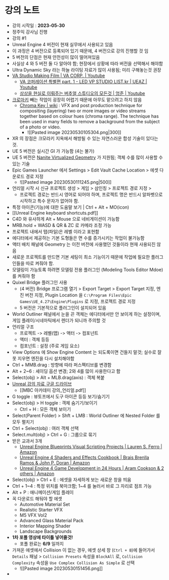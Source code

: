 # 강의 노트
- 강의 시작일 : **2023-05-30**
- 정주익 강사님 진행
- 강의 \#1
- Unreal Engine 4 버전이 현재 실무에서 사용되고 있음
- 이 과정은 4 버전으로 등록되어 있기 때문에, 4 버전으로 강의 진행할 것 임
- 5 버전의 단점은 현재 안전성이 많이 떨어져있음
- 사실상 4 와 5 버전 둘 다 알아야 함; 현장에서 상황에 따라 버전을 선택해서 해야함
- Ultra Dynamic Sky 라는 하늘 라이팅 자료가 많이 사용됨; 미리 구해놓는것 권장
- [VA Studio Making Film | VA CORP. | Youtube](https://youtu.be/ym1hsE2sBP0)
	- [VA 코퍼레이션 특별편 part. 1 - LED VP STUDIO LIST.kr | UEAZ | Youtube](https://youtu.be/TYOdWPh1ePc)
	- [상상을 현실로 이뤄주는 버추얼 스튜디오의 모든것 | 엉준 | Youtube](https://youtu.be/5mr6-oBISd8)
- [크로마키](https://namu.wiki/w/%ED%81%AC%EB%A1%9C%EB%A7%88%ED%82%A4) 빼는 작업이 굉장히 어렵기 때문에 아무도 맡으려고 하지 않음
	- [Chroma Key | wiki](https://en.wikipedia.org/wiki/Chroma_key) : VFX and post production technique for compositing (layering) two or more images or video streams together based on colour hues (chroma range). The technique has been used in many fields to remove a background from the subject of a photo or video.
		- ![[Pasted image 20230530105304.png|300]]
- XR 의 장점은 크모라키 지옥에서 해방될 수 있는 자연스러운 합성 기술이 있다는 것.
- UE 5 버전은 실시간 GI 가 가능함 (4는 불가)
- UE 5 버전은 [Nanite Virtualized Geometry](https://docs.unrealengine.com/5.0/en-US/nanite-virtualized-geometry-in-unreal-engine/) 가 지원됨; 객체 수를 많이 사용할 수 있는 기술
- Epic Games Launcher 에서 Settings > Edit Vault Cache Location > 에셋 다운로드 경로 지정
	- ![[Pasted image 20230530111245.png|500]]
- 언리얼 시작 시 신규 프로젝트 생성 > 게임 > 삼인칭 > 프로젝트 경로 지정 > 
	- 프로젝트 경로는 반드시 영어로 되어야 하며, 프로젝트 명은 반드시 알파벳으로 시작하고 특수 문자가 없어야 함.
- 특정 아이콘(기능)에 대한 도움말 보기 | Ctrl + Alt + MO(icon)
- [[Unreal Engine keyboard shortcuts.pdf]]
- C4D 와 유사하게 Alt + Mouse 으로 네비게이션이 가능함
- MRB.hold + WASD & QR & ZC 로 카메라 조정 가능
- 프로젝트 내에서 탭(파일)은 레벨 이라고 표현함
- 에디터에서 제공하는 기본 도형들은 면 수를 증가시키는 작업이 불가능함
- 액터 배치 패널에 Geometry 는 이전 버전에 사용했던 것들이라 현재 사용되진 않음
- 새로운 프로젝트를 만드면 기본 세팅이 최소 기능이기 때문에 작업에 필요한 플러그인들을 따로 켜줘야 함.
- 모델링이 가능토록 하려면 모델링 전용 플러그인 (Modeling Tools Editor Mdoe) 를 켜줘야 함
- Quixel Bridge 플러그인 사용
	- (4 버전) Bridge 프로그램 열기 > Export Target > Export Target 지정, 엔진 버전 지정, Plugin Location 을 `C:\Program Files\Epic Games\UE_4.27\Engine\Plugins` 로 지정, 프로젝트 경로 지정
	- 5 버전은 기본적으로 플러그인이 설치되어 있음
- World Outliner 패널에서 눈을 끈 객체는 에디터에서만 안 보이게 하는 설정이며, 게임 플레이/시네마틱에서 렌더가 되니까 주의할 것
- 언리얼 구조
	- 프로젝트 -> 레벨(맵) -> 액터 -> 컴포넌트
	- 액터 : 객체 등등
	- 컴포넌트 : 설정 (주로 게임 요소)
- View Options 에 Show Engine Content 는 되도록이면 건들지 말것; 실수로 잘 못 지우면 엔진을 다시 설치해야함
- Ctrl + MMB.drag : 방향에 따라 퍼스펙티브를 변경함
- Alt + 2~6 : 셰이딩 옵션 변경; 2와 4를 많이 사용한다고 함
- Select(obj) > Alt + MLB.drag(axis) : 객체 복붙
- [Unreal 강의 자료 구글 드라이브](https://drive.google.com/drive/folders/1nr8fBBG5n3FF1xulWRrUk7KyFSZxaZvM)
	- [[MBC 아카데미 강의_언리얼.pdf]]
- G toggle : 뷰토프에서 도구 아이콘 등등 보기/숨기기
- Select(obj) > H toggle : 객체 숨기기/보이기
	- Ctrl + H : 모든 객체 보이기
- Select(Parent Folder) > Shft + LMB : World Outliner 에 Nested Folder 를 모두 펼치기
- Ctrl + Select(obj) : 여러 객체 선택
- Select.mult(obj) > Ctrl + G : 그룹으로 묶기
- 받은 교과서 3개
	- [Unreal Engine Blueprints Visual Scripting Projects | Lauren S. Ferro | Amazon](https://a.co/d/40i63yE)
	- [Unreal Engine 4 Shaders and Effects Cookbook | Brais Brenlla Ramos & John P. Doran | Amazon](https://a.co/d/6vH3KCr)
	- [Unreal Engine 4 Game Development in 24 Hours | Aram Cookson & 2 others | Amazon](https://a.co/d/fSkYgLa)
- Select(obj) > Ctrl + E : 에셋을 자세하게 보는 새로운 창을 띄움
- Ctrl + 1~4 : 특정 위치를 북마크함; 1~4 를 눌러서 바로 그 자리로 점프 가능
- Alt + P : 애니메이션/게임 플레이
- 꼭 다운로드 해둬야 할 에셋
	- Automotive Material Set
	- Realistic Starter VFX
	- M5 VFX Vol2
	- Advanced Glass Material Pack
	- Interior Mapping Shader
	- Landscape Backgrounds
- **1차 포폴 영상에 타이틀 넣어줄것!**
	- 포폴 완료는 **6/9** 일까지
- 가져온 에셋에서 Collision 이 없는 경우, 에셋 상세 창 (`Ctrl + B`)에 들어가서 `Details` 패널 > `Collision Presets` 속성을 `BlockAll` 로, `Collision Complexity` 속성을 `Use Complex Collision As Simple` 로 선택
	- ![[Pasted image 20230530151456.png]]
- 
